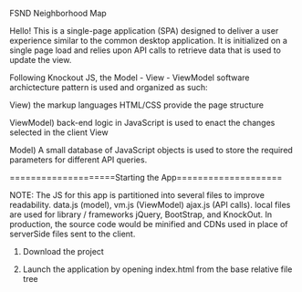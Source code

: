 FSND Neighborhood Map

Hello! This is a single-page application (SPA) designed to deliver a user experience similar to the common desktop application. It is initialized on a single page load and relies upon API calls to retrieve data that is used to update the view.

Following Knockout JS, the Model - View - ViewModel software archictecture pattern is used and organized as such:

View) the markup languages HTML/CSS provide the page structure

ViewModel) back-end logic in JavaScript is used to enact the changes selected in the client View

Model) A small database of JavaScript objects is used to store the required parameters for different API queries.

====================Starting the App====================

NOTE: The JS for this app is partitioned into several files to improve readability. data.js (model), vm.js (ViewModel) ajax.js (API calls). local files are used for library / frameworks jQuery, BootStrap, and KnockOut. In production, the source code would be minified and CDNs used in place of serverSide files sent to the client.

1) Download the project

2) Launch the application by opening index.html from the base relative file tree